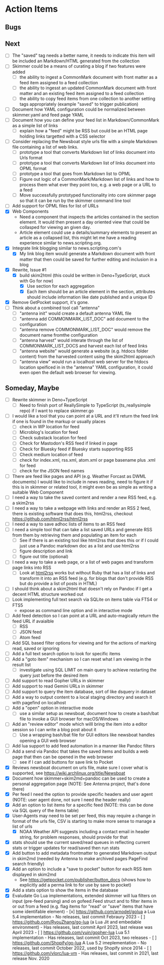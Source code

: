 
# Action Items

## Bugs

## Next

- [ ] The "saved" tag needs a better name, it needs to indicate this item will be included an Markdown/HTML generated from the collection
- [ ] Skimmer could be a means of curating a blog if two features were added
  - [ ] the ability to ingest a CommonMark document with front matter as a feed item assigned to a feed collection
  - [ ] the ability to ingesst an updated CommonMark document with front matter and an existing feed item assigned to a feed collection
  - [ ] the ability to copy feed items from one collection to another setting tags appropriately (example "saved" to trigger publication)
- [ ] Document how YAML configuration could be normalized between skimmer.yaml and feed page YAML
- [ ] Document how you can define your feed list in Markdown/CommonMark as a simple list of links
  - [ ] explain how a "feed" might be RSS but could be an HTML page holding links targetted with a CSS selector
- [ ] Consider replacing the Newsboat style urls file with a simple Markdown file
      containing a list of web links. 
  - [ ] prototype a tool that converts Markdown list of links document into Urls format
  - [ ] prototype a tool that converts Markdown list of links document into OPML format 
  - [ ] prototype a tool that goes from Markdown list to OPML
  - [ ] Figure out logic of a CommonMark/Markdown list of links and how to
        process them what ever they point too, e.g. a web page or a URL to a feed
  - [ ] Move successfully prototyped functionality into core skimmer page so that it can be
        run by the skimmer command line tool
- [ ] Add support for OPML files for list of URLs
- [X] Web Components
  - Need a component that inspects the articles contained in the section element. It would then present a day oriented view that could be collasped for viewing an given day.
  - Article element could use a details/summary elements to present an article as a collapsed list, this might let me have a reading experience similar to news.scripting.org.
- [X] Integrate link blogging similar to news.scripting.com's 
  - [X] My link blog item would generate a Markdown document with front matter that then could be saved for further editing and inclusion in a blog
- [X] Rewrite, Issue #1
  - [X] build skim2html (this could be written in Deno+TypeScript, stuck with Go for now)
    - [X] Use section for each aggregation
    - [X] Each item should be an article element in the section, attributes should include information like date published and a unique ID 
- [X] Remove GetPocket support, it's gone.
- [ ] Think about a combined tool call "antenna"
  - [ ] "antenna init" would create a default antenna YAML file
  - [ ] "antenna add COMMONMARK_LIST_DOC" add document to the configuration
  - [ ] "antenna remove COMMONMARK_LIST_DOC" would remove the document name fromthe configuration
  - [ ] "antenna harvest" would interate through the list of COMMONMARK_LIST_DOCS and harvest
        each list of feed links
  - [ ] "antenna website" would generate a website (e.g. htdocs folder content) from the 
        harvested content using the skim2html approach
  - [ ] "antenna view" would run a localhost web server for the htdocs location speificed in
        in the "antenna" YAML configuration, it could even open the default web browser for viewing.

## Someday, Maybe

- [ ] Rewrite skimmer in Deno+TypeScript
    - [ ] Need to finish port of ReallySimple to TypeScript (ts_reallysimple repo) if I want to replace skimmer.go
- [ ] I would like a tool that you can point at a URL and it'll return the feed link if one is found in the markup or usually places
    - [ ] check in WP location for feed
    - [ ] Microblog's location for feed
    - [ ] Check substack location for feed
    - [ ] Check for Mastodon's RSS feed if linked in page
    - [ ] Check for Bluesky feed if Bluesky starts supporting RSS
    - [ ] Check medium location of feed
    - [ ] check for index.xml, rss.xml, atom.xml or page basename plus .xml for feed
    - [ ] check for the JSON feed names 
- [ ] There are feed like pages and API (e.g. Weather Forcast as DWML documents) I would like to include in news reading, need to figure it if this is in skimmer or related tool, it might even be as simple as writing a suitable Web Component
- [ ] I need a way to take the saved content and render a new RSS feed, e.g. a skim2rss
- [ ] I need a way to take a webpage with links and render an RSS 2 feed, there is existing software that does this, html2rss, checkout https://github.com/html2rss/html2rss
- [ ] I need a way to save adhoc lists of items to an RSS feed
- [ ] I need a simple tool that can take a list saved URLs and generate RSS from them by retrieving them and populating an item for each
    - [ ] See if there is an existing tool like html2rss that does this or if I could just use a Pandoc markdown doc as a list and use html2rss
    - [ ] figure description and link
    - [ ] figure out title (optional)
- [ ] I need a way to take a web page, or a list of web pages and transform page links into RSS
    - [ ] Look at [html2rss](html2rss.github.io) works but without Ruby
that has a list of links and transform it into an RSS feed (e.g. for blogs that don't provide RSS but do provide a list of posts in HTML)
- [ ] I should think about a skim2html that doesn't rely on Pandoc if I get a decent HTML structure worked out
- [ ] Look implementing full text search via SQLite on items table via FTS4 or FTS5
	- expose as command line option and in interactive mode
- [ ] Add feed detection so I can point at a URL and auto-magically return the feed URL if avaialble
	- [ ] RSS
	- [ ] JSON feed
	- [ ] Atom feed
- [ ] Add SQL based filter options for viewing and for the actions of marking read, saved or ignoring
- [ ] Add a full text search option to look for specific items
- [ ] Add a "goto item" mechanism so I can reset what I am viewing in the result list
    - [ ] investigate using SQL LIMIT on main query to achieve restarting the query just before the desired item
- [ ] Add support to read Gopher URLs in skimmer
- [ ] Add support to read Gemini URLs in skimmer
- [ ] Add support to query the item database, sort of like dsquery in dataset
- [ ] Add a way to output content to a local staging directory and search it with pagefind on localhost
- [ ] Add a "open" option in interactive mode
    - [ ] use a similar setup as newsboat, document how to create a bash/bat file to invoke a GUI browser for macOS/Windows
- [ ] Add an "review editor" mode which willl bring the item into a editor session so I can write a blog post about it 
    - [ ] Use a wrapping bash/bat file for GUI editors like newsboat handles opening a GUI web browser
- [ ] Add lua support to add feed automation in a manner like Pandoc filters
- [ ] Add a send via Pandoc that takes the saved items and builds a web page that then can be opened in the web browser
    - [ ] see if I can add buttons for save link to Pocket
- [x] Reviews newsboat document on urls file, make sure I cover what is supported, see https://wiki.archlinux.org/title/Newsboat
- [x] Document how skimmer+skim2md+pandoc can be used to create a personal aggregation page (NOTE: See Antenna project, that's done there)
- [x] Per feed I need the option to provide specific headers and user agent (NOTE: user agent done, not sure I need the header really)
- [x] Add an option to list items for a specific feed (NOTE: this can be done via SQL query of the items table)
- [x] User-Agents may need to be set per feed, this may require a change in format of the urls file, CSV is starting to make more sense to manage a list of urls
	- [x] NOAA Weather API suggests including a contact email in header string, for problem responses, should provide for that
- [x] stats should use the current saved/read queues in reflecting current stats or trigger updates for read/saved then run stats
- [x] Add button to add metadata frontmatter to generated Markdown output in skim2md (needed by Antenna to make archived pages PageFind search friendly)
- [x] Add an option to include a "save to pocket" button for each RSS item displayed in skim2md
    - See https://getpocket.com/publisher/button_docs (shows how to explicitly add a perma link to for use by save to pocket)
- [x] Add a stats option to show the items in the database
- [X] Evaludate Go Lua implementations, extended skimmer will lua filters on input (pre-feed parsing) and on gofeed.Feed struct
      and to filter items in or out from a feed (e.g. flag items for "read" or "save" items that have some identifable element)
      - [x] https://github.com/arnodel/golua a Lua 5.4 implementation
      	- No releases, last commit Febraury 2023
      - [ ] https://github.com/RyouZhang/go-lua (a Lua Jit and embedable environment)
      	- Has releases, last commit April 2023, last release was April 2023
      - [ ] https://github.com/yuin/gopher-lua Lua 5.1 implementation
      	- Has releases, last commit Oct 2023, two releases
      - [ ] https://github.com/Shopify/go-lua A Lua 5.2 imeplementation
      	- No releases, last commit October 2022, used by Shopify since 2014
      - [ ] https://github.com/vlorc/lua-vm
      	- Has releases, last commit in 2021, last release Nov. 2020
